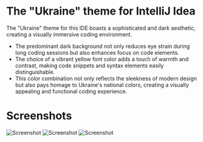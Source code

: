 # The "Ukraine" theme for IntelliJ Idea

The "Ukraine" theme for this IDE boasts a sophisticated and dark aesthetic, creating a visually immersive coding environment.

- The predominant dark background not only reduces eye strain during long coding sessions but also enhances focus on code elements.
- The choice of a vibrant yellow font color adds a touch of warmth and contrast, making code snippets and syntax elements easily distinguishable.
- This color combination not only reflects the sleekness of modern design but also pays homage to Ukraine's national colors, creating a visually appealing and functional coding experience.

# Screenshots
![Screenshot](Preview.png?raw=true "The \"Ukraine\" theme for IntelliJ Idea")
![Screenshot](Preview-1.png?raw=true "The \"Ukraine\" theme for IntelliJ Idea")
![Screenshot](Preview-2.png?raw=true "The \"Ukraine\" theme for IntelliJ Idea")
